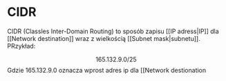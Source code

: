 # CIDR
CIDR (Classles Inter-Domain Routing) to sposób zapisu [[IP adress|IP]] dla [[Network destination]] wraz z wielkością [[Subnet mask|subnetu]]. PRzykład:

$$165.132.9.0/25$$
Gdzie $165.132.9.0$ oznacza wprost adres ip dla [[Network destionation
